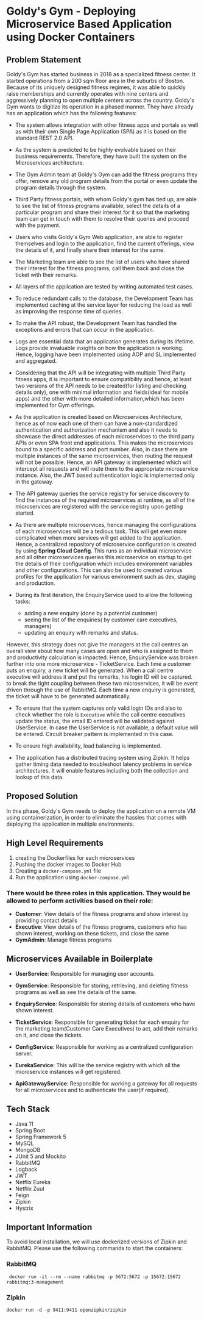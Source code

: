 # Goldy's Gym - Deploying Microservice Based Application using Docker Containers

## Problem Statement

Goldy's Gym has started business in 2018 as a specialized fitness center. It started operations from a 200 sqm floor area in the suburbs of Boston. Because of its uniquely designed fitness regimes, it was able to quickly raise memberships and currently operates with nine centers and aggressively planning to open multiple centers across the country.
Goldy's Gym wants to digitize its operation in a phased manner. They have already has an application which has the following features: 

- The system allows integration with other fitness apps and portals as well as with their own Single Page Application (SPA) as it is based on the standard REST 2.0 API. 

- As the system is predicted to be highly evolvable based on their business requirements. Therefore, they have built the system on the Microservices architecture.

- The Gym Admin team at Goldy's Gym can add the fitness programs they offer, remove any old program details from the portal or even update the program details through the system.

- Third Party fitness portals, with whom Goldy's gym has tied up, are able to see the list of fitness programs available, select the details of a particular program and share their interest for it so that the marketing team can get in touch with them to resolve their queries and proceed with the payment.

- Users who visits Goldy's Gym Web application, are able to register themselves and login to the application, find the current offerings, view the details of it, and finally share their interest for the same.  

- The Marketing team are able to see the list of users who have shared their interest for the fitness programs, call them back and close the ticket with their remarks.

- All layers of the application are tested by writing automated test cases.

- To reduce redundant calls to the database, the Development Team has implemented caching at the service layer for reducing the load as well as improving the response time of queries.

- To make the API robust, the Development Team has handled the exceptions and errors that can occur in the application.

- Logs are essential data that an application generates during its lifetime. Logs provide invaluable insights on how the application is working. Hence, logging have been implemented using AOP and SL implemented and aggregated.

- Considering that the API will be integrating with multiple Third Party fitness apps, it is important to ensure compatibility and hence, at least two versions of the API needs to be created(for listing and checking details only), one with minimal information and fields(ideal for mobile apps) and the other with more detailed information,which has been implemented for Gym offerings.

- As the application is created based on Microservices Architecture, hence as of now each one of them can have a non-standardized authentication and authorization mechanism and also it needs to showcase the direct addresses of each microservices to the third party APIs or even SPA front end applications. This makes the microservices bound to a specific address and port number. Also, in case there are multiple instances of the same microservices, then routing the request will not be possible. Hence, an API gateway is implemented which will intercept all requests and will route them to the appropriate microservice instance. Also, the JWT based authentication logic is implemented only in the gateway. 

- The API gateway queries the service registry for service discovery to find the instances of the required microservices at runtime, as all of the microservices are registered with the service registry upon getting started.

- As there are multiple microservices, hence managing the configurations of each microservices will be a tedious task. This will get even more complicated when more services will get added to the application. Hence, a centralized repository of microservice configuration is created by using **Spring Cloud Config**. This runs as an individual microservice and all other microservices queries this microservice on startup to get the details of their configuration which includes environment variables and other configurations. This can also be used to created various profiles for the application for various environment such as dev, staging and production. 

- During its first iteration, the EnquiryService used to allow the following tasks:

    - adding a new enquiry (done by a potential customer)
    - seeing the list of the enquiries( by customer care executives, managers)
    - updating an enquiry with remarks and status.

However, this strategy does not give the managers at the call centres an overall view about how many cases are open and who is assigned to them and productivity calculation is impacted. Hence, EnquiryService was broken further into one more microservice - TicketService. Each time a customer puts an enquiry, a new ticket will be generated. When a call centre executive will address it and put the remarks, his login ID will be captured. to break the tight coupling between these two microservices, it will be event driven through the use of RabbitMQ. Each time a new enquiry is generated, the ticket will have to be generated automatically. 

- To ensure that the system captures only valid login IDs and also to check whether the role is `Executive` while the call centre executives update the status, the email ID entered will be validated against UserService. In case the UserService is not available, a default value will be entered. Circuit breaker pattern is implemented in this case.

- To ensure high availability, load balancing is implemented.

- The application has a distributed tracing system using Zipkin. It helps gather timing data needed to troubleshoot latency problems in service architectures. It will enable features including both the collection and lookup of this data.


## Proposed Solution
In this phase, Goldy's Gym needs to deploy the application on a remote VM using containerization, in order to
eliminate the hassles that comes with deploying the application in multiple environments.

## High Level Requirements

1. creating the Dockerfiles for each microservices
2. Pushing the docker images to Docker Hub
3. Creating a `docker-compose.yml` file
4. Run the application using `docker-compose.yml`


### There would be three roles in this application. They would be allowed to perform activities based on their role: 
  - **Customer**: View details of the fitness programs and show interest by providing contact details
  - **Executive**: View details of the fitness programs, customers who has shown interest, working on these tickets, and close the same
  - **GymAdmin**: Manage fitness programs

## Microservices Available in Boilerplate

- **UserService**: Responsible for managing user accounts.
- **GymService**: Responsible for storing, retrieving, and deleting fitness programs as well as see the details of the same.
- **EnquiryService**: Responsible for storing details of customers who have shown interest.

- **TicketService**: Responsible for generating ticket for each enquiry for the marketing team(Customer Care Executives) to act, add their remarks on it, and close the tickets.

- **ConfigService**: Responsible for working as a centralized configuration server.

- **EurekaService**: This will be the service registry with which all the microservice instances will get registered.

- **ApiGatewayService**: Responsible for working a gateway for all requests for all microservices and to authenticate the user(if required).


## Tech Stack

- Java 11
- Spring Boot 
- Spring Framework 5
- MySQL
- MongoDB
- JUnit 5 and Mockito
- RabbitMQ
- Logback
- JWT
- Netflix Eureka
- Netflix Zuul
- Feign
- Zipkin
- Hystrix



## Important Information

To avoid local installation, we will use dockerized versions of Zipkin and RabbitMQ. Please use the following commands to start the containers:

### RabbitMQ

``` docker run -it --rm --name rabbitmq -p 5672:5672 -p 15672:15672 rabbitmq:3-management```


### Zipkin

``` docker run -d -p 9411:9411 openzipkin/zipkin ```